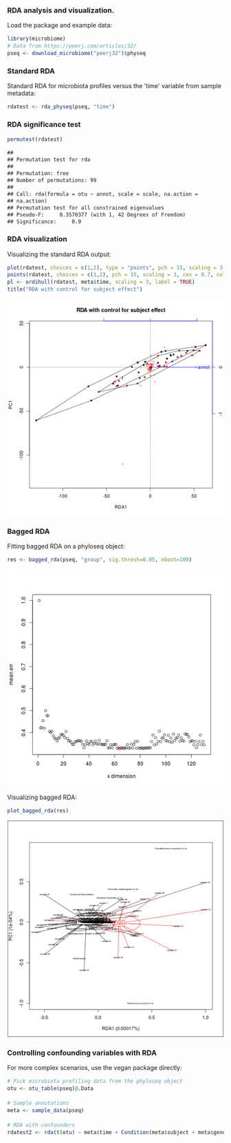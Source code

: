 ### RDA analysis and visualization. 

Load the package and example data:


```r
library(microbiome)
# Data from https://peerj.com/articles/32/
pseq <- download_microbiome("peerj32")$physeq
```

### Standard RDA 

Standard RDA for microbiota profiles versus the 'time' variable from 
sample metadata:


```r
rdatest <- rda_physeq(pseq, "time")
```

### RDA significance test


```r
permutest(rdatest) 
```

```
## 
## Permutation test for rda 
## 
## Permutation: free
## Number of permutations: 99
##  
## Call: rda(formula = otu ~ annot, scale = scale, na.action =
## na.action)
## Permutation test for all constrained eigenvalues
## Pseudo-F:	 0.3570377 (with 1, 42 Degrees of Freedom)
## Significance:	 0.9
```

### RDA visualization

Visualizing the standard RDA output:


```r
plot(rdatest, choices = c(1,2), type = "points", pch = 15, scaling = 3, cex = 0.7, col = meta$time)
points(rdatest, choices = c(1,2), pch = 15, scaling = 3, cex = 0.7, col = meta$time)
pl <- ordihull(rdatest, meta$time, scaling = 3, label = TRUE)
title("RDA with control for subject effect")
```

![plot of chunk rda4](figure/rda4-1.png) 

### Bagged RDA

Fitting bagged RDA on a phyloseq object:


```r
res <- bagged_rda(pseq, "group", sig.thresh=0.05, nboot=100)
```

![plot of chunk rda5](figure/rda5-1.png) 

Visualizing bagged RDA:


```r
plot_bagged_rda(res)
```

![plot of chunk rda6](figure/rda6-1.png) 


### Controlling confounding variables with RDA

For more complex scenarios, use the vegan package directly:


```r
# Pick microbiota profiling data from the phyloseq object
otu <- otu_table(pseq)@.Data

# Sample annotations
meta <- sample_data(pseq)

# RDA with confounders
rdatest2 <- rda(t(otu) ~ meta$time + Condition(meta$subject + meta$gender))
```



